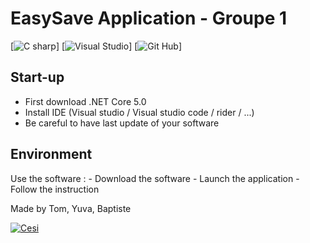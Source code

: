 # EasySave Application - Groupe 1

[![C sharp](https://img.shields.io/badge/c%23%20-%23239120.svg?&style=for-the-badge&logo=c-sharp&logoColor=white")] 
[![Visual Studio]("https://img.shields.io/badge/Visual%20Studio-5C2D91.svg?&style=for-the-badge&logo=visual-studio&logoColor=white")]
[![Git Hub]("https://img.shields.io/badge/github%20-%23121011.svg?&style=for-the-badge&logo=github&logoColor=white")]

## Start-up

- First download .NET Core 5.0
- Install IDE (Visual studio / Visual studio code / rider / ...)
- Be careful to have last update of your software

## Environment

Use the software :
    - Download the software
    - Launch the application
    - Follow the instruction


Made by Tom, Yuva, Baptiste


[![Cesi](https://lh3.googleusercontent.com/proxy/W2mtm2UV1LQTeMa-iLjaDeya72b1ElMUlSfHoO7aw_doMRZmOQmSJE72Nro0_4_G6K7-bBvs1EoUnGXXuCB0Fo4shYHDz_bfYWI4mW89RLKeMorNG6kyOsi3GEp8B7UESnWJ5S7xDzeGOQo)](https://www.cesi.fr)

